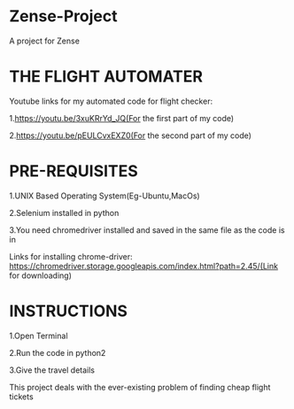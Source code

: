# Zense-Project
A project for Zense

#                      THE FLIGHT AUTOMATER

Youtube links for my automated code for flight checker:

1.https://youtu.be/3xuKRrYd_JQ(For the first part of my code)

2.https://youtu.be/pEULCvxEXZ0(For the second part of my code)

#                     PRE-REQUISITES

1.UNIX Based Operating System(Eg-Ubuntu,MacOs) 

2.Selenium installed in python

3.You need chromedriver installed and saved in the same file as the code is in 
  
  Links for installing chrome-driver:
  https://chromedriver.storage.googleapis.com/index.html?path=2.45/(Link for downloading) 

  

#                     INSTRUCTIONS
1.Open Terminal

2.Run the code in python2

3.Give the travel details

This project deals with the ever-existing problem of finding cheap flight tickets
